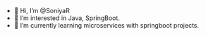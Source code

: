 - 👋 Hi, I’m @SoniyaR
- 👀 I’m interested in Java, SpringBoot.
- 🌱 I’m currently learning microservices with springboot projects.


<!---
- 💞️ I’m looking to collaborate on ...
- 📫 How to reach me ...
SoniyaR/SoniyaR is a ✨ special ✨ repository because its `README.md` (this file) appears on your GitHub profile.
You can click the Preview link to take a look at your changes.
--->
